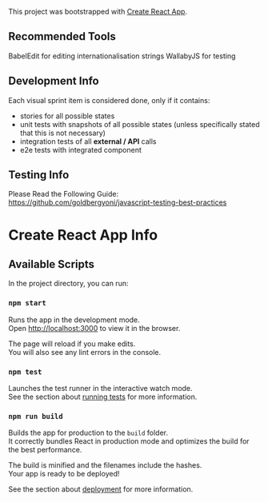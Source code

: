 This project was bootstrapped with [Create React App](https://github.com/facebook/create-react-app).

## Recommended Tools

BabelEdit for editing internationalisation strings
WallabyJS for testing

## Development Info

Each visual sprint item is considered done, only if it contains:

- stories for all possible states
- unit tests with snapshots of all possible states (unless specifically stated that this is not necessary)
- integration tests of all **external / API** calls
- e2e tests with integrated component

## Testing Info

Please Read the Following Guide: https://github.com/goldbergyoni/javascript-testing-best-practices

# Create React App Info

## Available Scripts

In the project directory, you can run:

### `npm start`

Runs the app in the development mode.<br>
Open [http://localhost:3000](http://localhost:3000) to view it in the browser.

The page will reload if you make edits.<br>
You will also see any lint errors in the console.

### `npm test`

Launches the test runner in the interactive watch mode.<br>
See the section about [running tests](https://facebook.github.io/create-react-app/docs/running-tests) for more information.

### `npm run build`

Builds the app for production to the `build` folder.<br>
It correctly bundles React in production mode and optimizes the build for the best performance.

The build is minified and the filenames include the hashes.<br>
Your app is ready to be deployed!

See the section about [deployment](https://facebook.github.io/create-react-app/docs/deployment) for more information.

